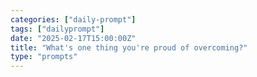 ```yaml
---
categories: ["daily-prompt"]
tags: ["dailyprompt"]
date: "2025-02-17T15:00:00Z"
title: "What's one thing you're proud of overcoming?"
type: "prompts"
---
```

